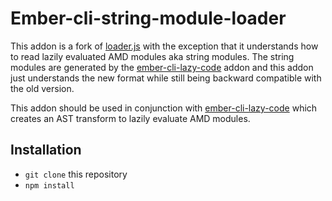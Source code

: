 # Ember-cli-string-module-loader

This addon is a fork of [loader.js](https://github.com/ember-cli/loader.js) with the exception that it
understands how to read lazily evaluated AMD modules aka string modules. The string modules are generated by the [ember-cli-lazy-code](https://github.com/chadhietala/ember-cli-lazy-code) addon and this addon just
understands the new format while still being backward compatible with the old version.

This addon should be used in conjunction with [ember-cli-lazy-code](https://github.com/chadhietala/ember-cli-lazy-code) which creates an AST transform
to lazily evaluate AMD modules.

## Installation

* `git clone` this repository
* `npm install`
